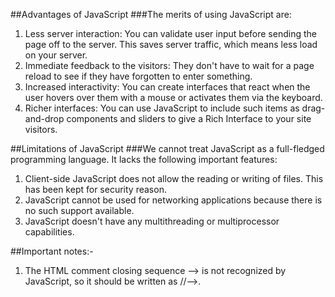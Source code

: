 ##Advantages of JavaScript
###The merits of using JavaScript are:
1. Less server interaction: You can validate user input before sending the
page off to the server. This saves server traffic, which means less load on
your server.
2. Immediate feedback to the visitors: They don't have to wait for a
page reload to see if they have forgotten to enter something.
3. Increased interactivity: You can create interfaces that react when the
user hovers over them with a mouse or activates them via the keyboard.
4. Richer interfaces: You can use JavaScript to include such items as drag-
and-drop components and sliders to give a Rich Interface to your site
visitors.

##Limitations of JavaScript
###We cannot treat JavaScript as a full-fledged programming language. It lacks the
following important features:
1. Client-side JavaScript does not allow the reading or writing of files. This
has been kept for security reason.
2. JavaScript cannot be used for networking applications because there is no
such support available.
3. JavaScript doesn't have any multithreading or multiprocessor capabilities.

##Important notes:-
1. The HTML comment closing sequence --> is not recognized by JavaScript, so it should be written as //-->.

